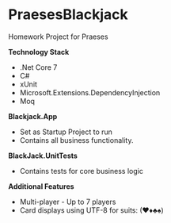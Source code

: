 # PraesesBlackjack
Homework Project for Praeses

**Technology Stack**
- .Net Core 7
- C#
- xUnit
- Microsoft.Extensions.DependencyInjection
- Moq

**Blackjack.App**
- Set as Startup Project to run
- Contains all business functionality.

**BlackJack.UnitTests**
- Contains tests for core business logic

**Additional Features**
- Multi-player - Up to 7 players
- Card displays using UTF-8 for suits: (♥♦♣♠)
